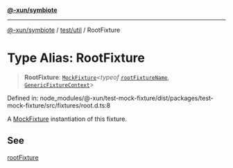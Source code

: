 [**@-xun/symbiote**](../../../README.md)

***

[@-xun/symbiote](../../../README.md) / [test/util](../README.md) / RootFixture

# Type Alias: RootFixture

> **RootFixture**: [`MockFixture`](MockFixture.md)\<*typeof* [`rootFixtureName`](../variables/rootFixtureName.md), [`GenericFixtureContext`](GenericFixtureContext.md)\>

Defined in: node\_modules/@-xun/test-mock-fixture/dist/packages/test-mock-fixture/src/fixtures/root.d.ts:8

A [MockFixture](MockFixture.md) instantiation of this fixture.

## See

[rootFixture](../functions/rootFixture.md)
